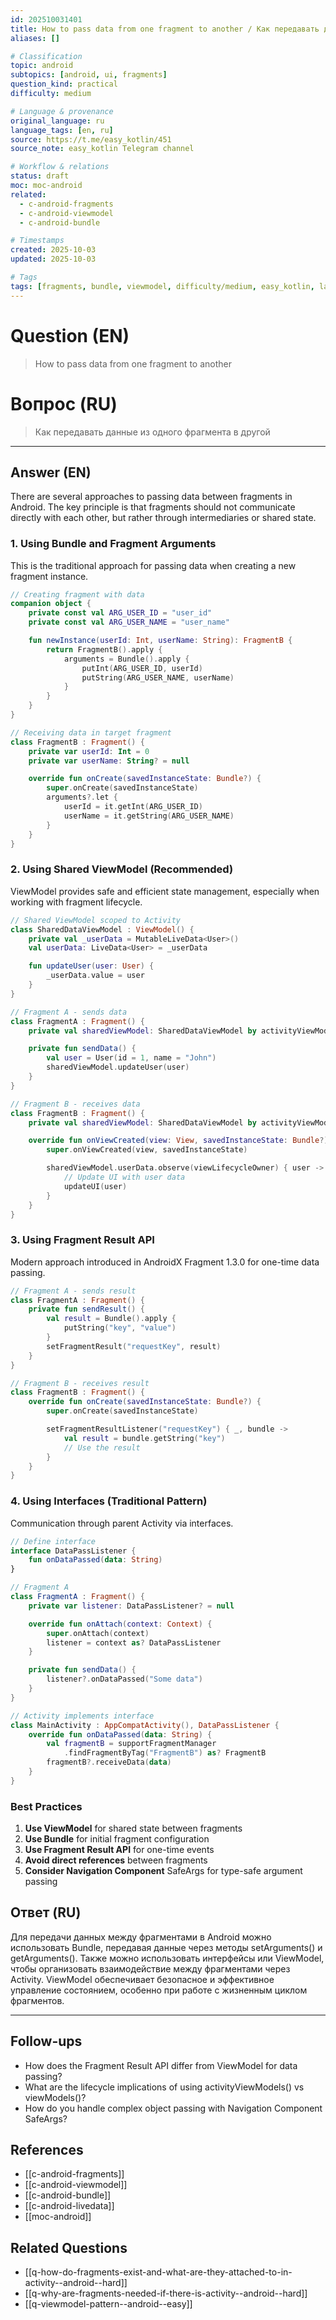 ```yaml
---
id: 202510031401
title: How to pass data from one fragment to another / Как передавать данные из одного фрагмента в другой
aliases: []

# Classification
topic: android
subtopics: [android, ui, fragments]
question_kind: practical
difficulty: medium

# Language & provenance
original_language: ru
language_tags: [en, ru]
source: https://t.me/easy_kotlin/451
source_note: easy_kotlin Telegram channel

# Workflow & relations
status: draft
moc: moc-android
related:
  - c-android-fragments
  - c-android-viewmodel
  - c-android-bundle

# Timestamps
created: 2025-10-03
updated: 2025-10-03

# Tags
tags: [fragments, bundle, viewmodel, difficulty/medium, easy_kotlin, lang/ru, android/fragments, android/ui]
---
```


# Question (EN)
> How to pass data from one fragment to another

# Вопрос (RU)
> Как передавать данные из одного фрагмента в другой

---

## Answer (EN)

There are several approaches to passing data between fragments in Android. The key principle is that fragments should not communicate directly with each other, but rather through intermediaries or shared state.

### 1. Using Bundle and Fragment Arguments

This is the traditional approach for passing data when creating a new fragment instance.

```kotlin
// Creating fragment with data
companion object {
    private const val ARG_USER_ID = "user_id"
    private const val ARG_USER_NAME = "user_name"

    fun newInstance(userId: Int, userName: String): FragmentB {
        return FragmentB().apply {
            arguments = Bundle().apply {
                putInt(ARG_USER_ID, userId)
                putString(ARG_USER_NAME, userName)
            }
        }
    }
}

// Receiving data in target fragment
class FragmentB : Fragment() {
    private var userId: Int = 0
    private var userName: String? = null

    override fun onCreate(savedInstanceState: Bundle?) {
        super.onCreate(savedInstanceState)
        arguments?.let {
            userId = it.getInt(ARG_USER_ID)
            userName = it.getString(ARG_USER_NAME)
        }
    }
}
```

### 2. Using Shared ViewModel (Recommended)

ViewModel provides safe and efficient state management, especially when working with fragment lifecycle.

```kotlin
// Shared ViewModel scoped to Activity
class SharedDataViewModel : ViewModel() {
    private val _userData = MutableLiveData<User>()
    val userData: LiveData<User> = _userData

    fun updateUser(user: User) {
        _userData.value = user
    }
}

// Fragment A - sends data
class FragmentA : Fragment() {
    private val sharedViewModel: SharedDataViewModel by activityViewModels()

    private fun sendData() {
        val user = User(id = 1, name = "John")
        sharedViewModel.updateUser(user)
    }
}

// Fragment B - receives data
class FragmentB : Fragment() {
    private val sharedViewModel: SharedDataViewModel by activityViewModels()

    override fun onViewCreated(view: View, savedInstanceState: Bundle?) {
        super.onViewCreated(view, savedInstanceState)

        sharedViewModel.userData.observe(viewLifecycleOwner) { user ->
            // Update UI with user data
            updateUI(user)
        }
    }
}
```

### 3. Using Fragment Result API

Modern approach introduced in AndroidX Fragment 1.3.0 for one-time data passing.

```kotlin
// Fragment A - sends result
class FragmentA : Fragment() {
    private fun sendResult() {
        val result = Bundle().apply {
            putString("key", "value")
        }
        setFragmentResult("requestKey", result)
    }
}

// Fragment B - receives result
class FragmentB : Fragment() {
    override fun onCreate(savedInstanceState: Bundle?) {
        super.onCreate(savedInstanceState)

        setFragmentResultListener("requestKey") { _, bundle ->
            val result = bundle.getString("key")
            // Use the result
        }
    }
}
```

### 4. Using Interfaces (Traditional Pattern)

Communication through parent Activity via interfaces.

```kotlin
// Define interface
interface DataPassListener {
    fun onDataPassed(data: String)
}

// Fragment A
class FragmentA : Fragment() {
    private var listener: DataPassListener? = null

    override fun onAttach(context: Context) {
        super.onAttach(context)
        listener = context as? DataPassListener
    }

    private fun sendData() {
        listener?.onDataPassed("Some data")
    }
}

// Activity implements interface
class MainActivity : AppCompatActivity(), DataPassListener {
    override fun onDataPassed(data: String) {
        val fragmentB = supportFragmentManager
            .findFragmentByTag("FragmentB") as? FragmentB
        fragmentB?.receiveData(data)
    }
}
```

### Best Practices

1. **Use ViewModel** for shared state between fragments
2. **Use Bundle** for initial fragment configuration
3. **Use Fragment Result API** for one-time events
4. **Avoid direct references** between fragments
5. **Consider Navigation Component** SafeArgs for type-safe argument passing

## Ответ (RU)

Для передачи данных между фрагментами в Android можно использовать Bundle, передавая данные через методы setArguments() и getArguments(). Также можно использовать интерфейсы или ViewModel, чтобы организовать взаимодействие между фрагментами через Activity. ViewModel обеспечивает безопасное и эффективное управление состоянием, особенно при работе с жизненным циклом фрагментов.

---

## Follow-ups
- How does the Fragment Result API differ from ViewModel for data passing?
- What are the lifecycle implications of using activityViewModels() vs viewModels()?
- How do you handle complex object passing with Navigation Component SafeArgs?

## References
- [[c-android-fragments]]
- [[c-android-viewmodel]]
- [[c-android-bundle]]
- [[c-android-livedata]]
- [[moc-android]]

## Related Questions
- [[q-how-do-fragments-exist-and-what-are-they-attached-to-in-activity--android--hard]]
- [[q-why-are-fragments-needed-if-there-is-activity--android--hard]]
- [[q-viewmodel-pattern--android--easy]]
